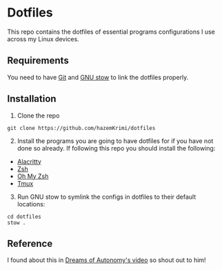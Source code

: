 # Dotfiles

This repo contains the dotfiles of essential programs configurations I use across my Linux devices.

## Requirements

You need to have [Git](https://git-scm.com/downloads) and [GNU stow](http://gnu.org/software/stow/) to link the dotfiles properly.

## Installation

1. Clone the repo

```
git clone https://github.com/hazemKrimi/dotfiles
```

2. Install the programs you are going to have dotfiles for if you have not done so already. If following this repo you should install the following:

- [Alacritty](https://github.com/alacritty/alacritty/blob/master/INSTALL.md)
- [Zsh](https://github.com/ohmyzsh/ohmyzsh/wiki/Installing-ZSH)
- [Oh My Zsh](https://ohmyz.sh/#install)
- [Tmux](https://github.com/tmux/tmux/wiki/Installing)

3. Run GNU stow to symlink the configs in dotfiles to their default locations:

```
cd dotfiles
stow .
```

## Reference

I found about this in [Dreams of Autonomy's video](https://www.youtube.com/watch?v=y6XCebnB9gs&pp=ygURZ2l0IHN0b3cgZG90ZmlsZXM%3D) so shout out to him!
